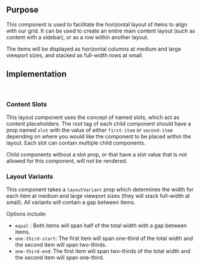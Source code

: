## Purpose

This component is used to facilitate the horizontal layout of items to align with our grid. It can be used to create an entire main content layout (such as content with a sidebar), or as a row within another layout.

The items will be displayed as horizontal columns at medium and large viewport sizes, and stacked as full-width rows at small.

## Implementation

<br/>

### Content Slots

This layout component uses the concept of named slots, which act as content placeholders. The root tag of each child component should have a prop named `slot` with the value of either `first-item` or `second-item` depending on where you would like the component to be placed within the layout. Each slot can contain multiple child components.

Child components without a slot prop, or that have a slot value that is not allowed for this component, will not be rendered.

### Layout Variants

This component takes a `layoutVariant` prop which determines the width for each item at medium and large viewport sizes (they will stack full-width at small). All variants will contain a gap between items.

Options include:

- `equal` : Both items will span half of the total width with a gap between items.
- `one-third-start`: The first item will span one-third of the total width and the second item will span two-thirds.
- `one-third-end`: The first item will span two-thirds of the total width and the second item will span one-third.
